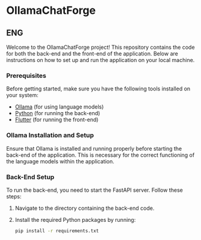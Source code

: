 # OllamaChatForge

## ENG

Welcome to the OllamaChatForge project! This repository contains the code for both the back-end and the front-end of the application. Below are instructions on how to set up and run the application on your local machine.

### Prerequisites

Before getting started, make sure you have the following tools installed on your system:

- [Ollama](https://ollama.com) (for using language models)
- [Python](https://www.python.org/downloads/) (for running the back-end)
- [Flutter](https://flutter.dev/docs/get-started/install) (for running the front-end)

### Ollama Installation and Setup

Ensure that Ollama is installed and running properly before starting the back-end of the application. This is necessary for the correct functioning of the language models within the application.

### Back-End Setup

To run the back-end, you need to start the FastAPI server. Follow these steps:

1. Navigate to the directory containing the back-end code.
2. Install the required Python packages by running:

   ```bash
   pip install -r requirements.txt

